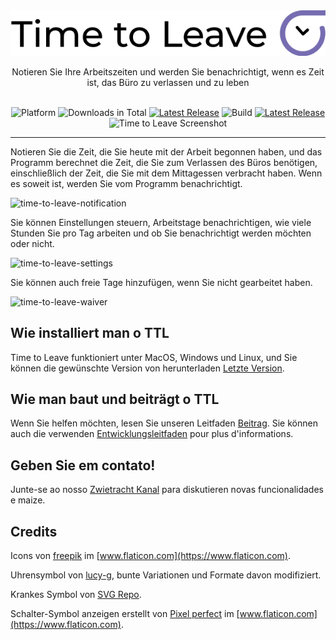 <div align="center">
  <img src="../assets/timetoleave.png" alt="Time to Leave Logo">

  <p> Notieren Sie Ihre Arbeitszeiten und werden Sie benachrichtigt, wenn es Zeit ist, das Büro zu verlassen und zu leben</p>

  <br/>

<img src="https://img.shields.io/badge/platforms-Windows%20%7C%20MacOS%20%7C%20Linux-green" alt="Platform">
<img src="https://img.shields.io/github/downloads/thamara/time-to-leave/total" alt="Downloads in Total">
<a href="https://github.com/thamara/time-to-leave/releases/tag/v.1.5.5"><img src="https://img.shields.io/github/v/release/thamara/time-to-leave" alt="Latest Release"></a>
<img src="https://img.shields.io/github/workflow/status/thamara/time-to-leave/Code%20Coverage" alt="Build">
<a href="http://makeapullrequest.com/"><img src="https://img.shields.io/badge/PRs-welcome-purple" alt="Latest Release"></a>

   <br/>

  <img src="https://user-images.githubusercontent.com/3754225/94519528-4e549900-0248-11eb-8872-b6fb2d47f43c.jpg" alt="Time to Leave Screenshot">

  <br/>

</div>

---

Notieren Sie die Zeit, die Sie heute mit der Arbeit begonnen haben, und das Programm berechnet die Zeit, die Sie zum Verlassen des Büros benötigen, einschließlich der Zeit, die Sie mit dem Mittagessen verbracht haben. Wenn es soweit ist, werden Sie vom Programm benachrichtigt.

![time-to-leave-notification](https://user-images.githubusercontent.com/3754225/94519526-4dbc0280-0248-11eb-9738-ffae936cfa4a.jpg)

Sie können Einstellungen steuern, Arbeitstage benachrichtigen, wie viele Stunden Sie pro Tag arbeiten und ob Sie benachrichtigt werden möchten oder nicht.

![time-to-leave-settings](https://user-images.githubusercontent.com/3754225/94519531-4eed2f80-0248-11eb-9303-78f9abe69201.jpg)

Sie können auch freie Tage hinzufügen, wenn Sie nicht gearbeitet haben.

![time-to-leave-waiver](https://user-images.githubusercontent.com/3754225/94762058-4e79a380-03c4-11eb-8f28-1c480dbf8b5c.png)

## Wie installiert man o TTL

Time to Leave funktioniert unter MacOS, Windows und Linux, und Sie können die gewünschte Version von herunterladen [Letzte Version](https://github.com/thamara/time-to-leave/releases/tag/v.1.5.5).

## Wie man baut und beiträgt o TTL

Wenn Sie helfen möchten, lesen Sie unseren Leitfaden [Beitrag](../CONTRIBUTING.md).
Sie können auch die verwenden [Entwicklungsleitfaden](../DEVELOPMENT.md) pour plus d'informations.

## Geben Sie em contato!

Junte-se ao nosso [Zwietracht Kanal](https://discord.gg/P3KkEF5) para diskutieren novas funcionalidades e maize.

## Credits

Icons von [freepik](https://www.flaticon.com/authors/freepik) im [www.flaticon.com](https://www.flaticon.com).

Uhrensymbol von [lucy-g](https://icon-icons.com/icon/timer/121243), bunte Variationen und Formate davon modifiziert.

Krankes Symbol von [SVG Repo](https://www.svgrepo.com/svg/271898/sick).

Schalter-Symbol anzeigen erstellt von [Pixel perfect](https://www.flaticon.com/authors/pixel-perfect) im [www.flaticon.com](https://www.flaticon.com).
